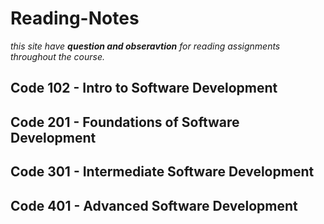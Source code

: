 # Reading-Notes
*this site have **question and obseravtion** for reading assignments throughout the course.*

<!-- hidden comment -->
## Code 102 - Intro to Software Development

## Code 201 - Foundations of Software Development

## Code 301 - Intermediate Software Development

## Code 401 - Advanced Software Development
